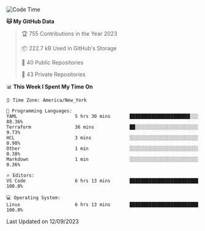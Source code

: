 <!--START_SECTION:waka-->
![Code Time](http://img.shields.io/badge/Code%20Time-209%20hrs%2036%20mins-blue)

**🐱 My GitHub Data** 

> 🏆 755 Contributions in the Year 2023
 > 
> 📦 222.7 kB Used in GitHub's Storage 
 > 
> 📜 40 Public Repositories 
 > 
> 🔑 43 Private Repositories  
 > 
📊 **This Week I Spent My Time On** 

```text
⌚︎ Time Zone: America/New_York

💬 Programming Languages: 
YAML                     5 hrs 30 mins       ██████████████████████░░░   88.36% 
Terraform                36 mins             ██░░░░░░░░░░░░░░░░░░░░░░░   9.73% 
HCL                      3 mins              ░░░░░░░░░░░░░░░░░░░░░░░░░   0.98% 
Other                    1 min               ░░░░░░░░░░░░░░░░░░░░░░░░░   0.38% 
Markdown                 1 min               ░░░░░░░░░░░░░░░░░░░░░░░░░   0.36%

🔥 Editors: 
VS Code                  6 hrs 13 mins       █████████████████████████   100.0%

💻 Operating System: 
Linux                    6 hrs 13 mins       █████████████████████████   100.0%

```


 Last Updated on 12/09/2023
<!--END_SECTION:waka-->
